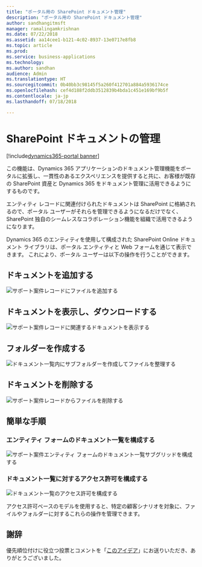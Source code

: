 ```yaml
---
title: "ポータル用の SharePoint ドキュメント管理"
description: "ポータル用の SharePoint ドキュメント管理"
author: sandhangitmsft
manager: ramalingamkrishnan
ms.date: 07/22/2018
ms.assetid: aa14cee1-b121-4c02-8937-13e0717e8fb8
ms.topic: article
ms.prod: 
ms.service: business-applications
ms.technology: 
ms.author: sandhan
audience: Admin
ms.translationtype: HT
ms.sourcegitcommit: 0b40bb3c98145f5a260f412701a884a5936174ce
ms.openlocfilehash: cef4d188f2ddb3512839b4bda1c451e169bf9b5f
ms.contentlocale: ja-jp
ms.lasthandoff: 07/18/2018

---
```

#  <a name="manage-sharepoint-documents"></a>SharePoint ドキュメントの管理

[!include[dynamics365-portal banner](../../includes/dynamics365-portal.md)]




この機能は、Dynamics 365 アプリケーションのドキュメント管理機能をポータルに拡張し、一貫性のあるエクスペリエンスを提供すると共に、お客様が既存の SharePoint 資産と Dynamics 365 をドキュメント管理に活用できるようにするものです。

エンティティ レコードに関連付けられたドキュメントは SharePoint に格納されるので、ポータル ユーザーがそれらを管理できるようになるだけでなく、SharePoint 独自のシームレスなコラボレーション機能を組織で活用できるようになります。

Dynamics 365 のエンティティを使用して構成された SharePoint Online ドキュメント ライブラリは、ポータル エンティティと Web フォームを通じて表示できます。 これにより、ポータル ユーザーは以下の操作を行うことができます。

## <a name="add-documents"></a>ドキュメントを追加する

![サポート案件レコードにファイルを追加する](media/SP_Portal_Add_Files.png "サポート案件レコードにファイルを追加する")

## <a name="view-and-download-documents"></a>ドキュメントを表示し、ダウンロードする

![サポート案件レコードに関連するドキュメントを表示する](media/SP_Portal_View_Files.png "サポート案件レコードに関連するドキュメントを表示する") 

## <a name="create-folder"></a>フォルダーを作成する

![ドキュメント一覧内にサブフォルダーを作成してファイルを整理する](media/SP_Portal_Create_Folder.png "ドキュメント一覧内にサブフォルダーを作成してファイルを整理する")

## <a name="delete-document"></a>ドキュメントを削除する

![サポート案件レコードからファイルを削除する](media/SP_Portal_Delete_File.png "サポート案件レコードからファイルを削除する")

<!--
### Who uses this feature
This feature is intended for portal end users, allowing them access to SharePoint documents from portal web pages.
Portal administrators customize the form to display document lists on a portal. Entity permission configuration is used to control actions available to portal end users on files and folders.
### Setup required
This feature requires that document management is set up for [Dynamics 365 with SharePoint Online](https://go.microsoft.com/fwlink/p/?linkid=859386).
-->

## <a name="quick-steps"></a>簡単な手順

### <a name="configuring-document-list-on-entity-forms"></a>エンティティ フォームのドキュメント一覧を構成する

![サポート案件エンティティ フォームのドキュメント一覧サブグリッドを構成する](media/SP_Portal_configure_entity_form_doc_location.png "ドキュメントの場所サブグリッドの構成")

### <a name="configuring-permissions-on-document-list"></a>ドキュメント一覧に対するアクセス許可を構成する

![ドキュメント一覧のアクセス許可を構成する](media/SP_Portal_configure_doc_permissions.png "アクセス許可を構成する")

アクセス許可ベースのモデルを使用すると、特定の顧客シナリオを対象に、ファイルやフォルダーに対するこれらの操作を管理できます。

<!--
## Status
### Development status
Generally available
#### Target timeframe
October 2018
### Availability
Cloud
### Regional availability
Global
-->

## <a name="wed-like-to-thank"></a>謝辞

優先順位付けに役立つ投票とコメントを「[このアイデア](https://experience.dynamics.com/ideas/idea/?ideaid=d3398770-f9ac-e611-80c2-00155d4616d6)」にお送りいただき、ありがとうございました。


